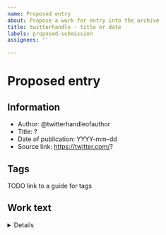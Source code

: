 ```yaml
---
name: Proposed entry
about: Propose a work for entry into the archive
title: twitterhandle - title or date
labels: proposed-submission
assignees: ''

---
```


# Proposed entry

## Information
- Author: @twitterhandleofauthor
- Title: ?
- Date of publication: YYYY-mm-dd
- Source link: https://twitter.com/?

## Tags
TODO link to a guide for tags

## Work text
<details>

--8<-- paste the text of the work here, and preview before submission to catch mistakes --8<--

</details>

